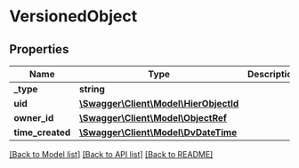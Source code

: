 # VersionedObject

## Properties
Name | Type | Description | Notes
------------ | ------------- | ------------- | -------------
**_type** | **string** |  | [optional] 
**uid** | [**\Swagger\Client\Model\HierObjectId**](HierObjectId.md) |  | 
**owner_id** | [**\Swagger\Client\Model\ObjectRef**](ObjectRef.md) |  | 
**time_created** | [**\Swagger\Client\Model\DvDateTime**](DvDateTime.md) |  | 

[[Back to Model list]](../../README.md#documentation-for-models) [[Back to API list]](../../README.md#documentation-for-api-endpoints) [[Back to README]](../../README.md)

